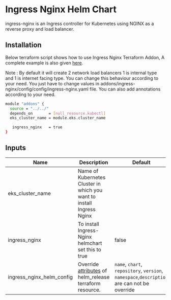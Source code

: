 # Ingress Nginx Helm Chart

<!-- BEGINNING OF PRE-COMMIT-TERRAFORM DOCS HOOK -->
ingress-nginx is an Ingress controller for Kubernetes using NGINX as a reverse proxy and load balancer.

## Installation
Below terraform script shows how to use Ingress Nginx Terraform Addon, A complete example is also given [here](https://github.com/clouddrove/terraform-helm-eks-addons/blob/master/_examples/complete/main.tf).

Note : By default it will create 2 network load balancers 1 is internal type and 1 is internet facing type.
You can change this behaviour according to your need. You just have to change values in addons/ingress-nginx/config/config/ingress-nginx.yaml file. You can also add annotations according to your need.

```bash
module "addons" {
  source = "../../"
  depends_on       = [null_resource.kubectl]
  eks_cluster_name = module.eks.cluster_name

   ingress_nginx   = true
}
```


## Inputs

| Name | Description | Default | Required |
|------|-------------|---------|:--------:|
| eks_cluster_name | Name of Kubernetes Cluster in which you want to install Ingress Nginx |  | Yes |
|  ingress_nginx | To install  Ingress-Nginx helmchart set this to true | false | Yes |
|  ingress_nginx_helm_config | Override [attributes](https://github.com/clouddrove/terraform-helm-eks-addons/blob/master/addons/helm/main.tf#L1-L33) of helm_release terraform resource. | `name`, `chart`, `repository`, `version`, `namespace`,`description` are can not be override | No |

<!-- END OF PRE-COMMIT-TERRAFORM DOCS HOOK -->